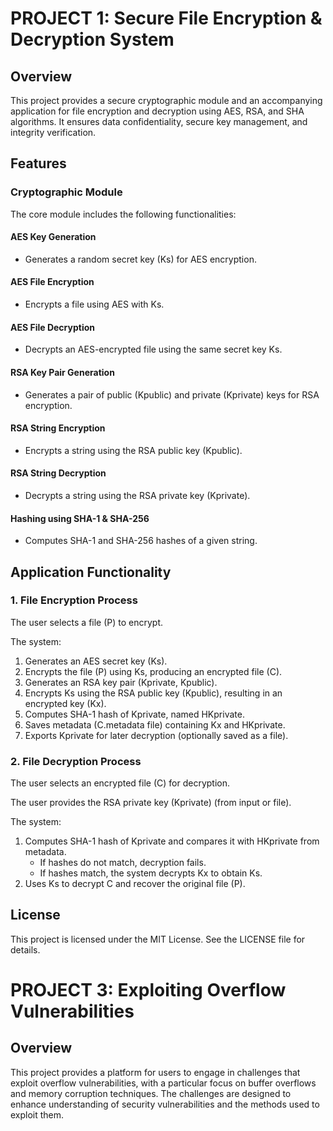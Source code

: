 # PROJECT 1: Secure File Encryption & Decryption System

## Overview

This project provides a secure cryptographic module and an accompanying application for file encryption and decryption using AES, RSA, and SHA algorithms. It ensures data confidentiality, secure key management, and integrity verification.

## Features

### Cryptographic Module

The core module includes the following functionalities:

#### AES Key Generation
- Generates a random secret key (Ks) for AES encryption.

#### AES File Encryption
- Encrypts a file using AES with Ks.

#### AES File Decryption
- Decrypts an AES-encrypted file using the same secret key Ks.

#### RSA Key Pair Generation
- Generates a pair of public (Kpublic) and private (Kprivate) keys for RSA encryption.

#### RSA String Encryption
- Encrypts a string using the RSA public key (Kpublic).

#### RSA String Decryption
- Decrypts a string using the RSA private key (Kprivate).

#### Hashing using SHA-1 & SHA-256
- Computes SHA-1 and SHA-256 hashes of a given string.

## Application Functionality

### 1. File Encryption Process

The user selects a file (P) to encrypt.

The system:

1. Generates an AES secret key (Ks).
2. Encrypts the file (P) using Ks, producing an encrypted file (C).
3. Generates an RSA key pair (Kprivate, Kpublic).
4. Encrypts Ks using the RSA public key (Kpublic), resulting in an encrypted key (Kx).
5. Computes SHA-1 hash of Kprivate, named HKprivate.
6. Saves metadata (C.metadata file) containing Kx and HKprivate.
7. Exports Kprivate for later decryption (optionally saved as a file).

### 2. File Decryption Process

The user selects an encrypted file (C) for decryption.

The user provides the RSA private key (Kprivate) (from input or file).

The system:

1. Computes SHA-1 hash of Kprivate and compares it with HKprivate from metadata.
   - If hashes do not match, decryption fails.
   - If hashes match, the system decrypts Kx to obtain Ks.
2. Uses Ks to decrypt C and recover the original file (P).

## License

This project is licensed under the MIT License. See the LICENSE file for details.

# PROJECT 3: Exploiting Overflow Vulnerabilities

## Overview

This project provides a platform for users to engage in challenges that exploit overflow vulnerabilities, with a particular focus on buffer overflows and memory corruption techniques. The challenges are designed to enhance understanding of security vulnerabilities and the methods used to exploit them.
